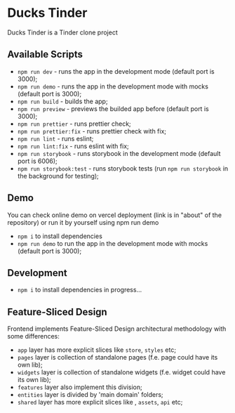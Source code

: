 # Ducks Tinder

Ducks Tinder is a Tinder clone project

## Available Scripts

- `npm run dev` - runs the app in the development mode (default port is 3000);
- `npm run demo` - runs the app in the development mode with mocks (default port is 3000);
- `npm run build` - builds the app;
- `npm run preview` - previews the builded app before (default port is 3000);
- `npm run prettier` - runs prettier check;
- `npm run prettier:fix` - runs prettier check with fix;
- `npm run lint` - runs eslint;
- `npm run lint:fix` - runs eslint with fix;
- `npm run storybook` - runs storybook in the development mode (default port is 6006);
- `npm run storybook:test` - runs storybook tests (run `npm run storybook` in the background for testing);

## Demo

You can check online demo on vercel deployment (link is in "about" of the repository) or run it by yourself using npm run demo

- `npm i` to install dependencies
- `npm run demo` to run the app in the development mode with mocks (default port is 3000);

## Development

- `npm i` to install dependencies
  in progress...

## Feature-Sliced Design

Frontend implements Feature-Sliced Design architectural methodology with some differences:

- `app` layer has more explicit slices like `store`, `styles` etc;
- `pages` layer is collection of standalone pages (f.e. page could have its own lib);
- `widgets` layer is collection of standalone widgets (f.e. widget could have its own lib);
- `features` layer also implement this division;
- `entities` layer is divided by 'main domain' folders;
- `shared` layer has more explicit slices like , `assets`, `api` etc;
